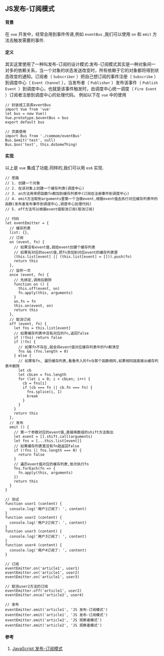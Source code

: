 ## JS发布-订阅模式

#### 背景
在 `vue` 开发中，经常会用到事件传递,例如 `eventBus` ,我们可以使用 `on` 和 `emit` 方法去触发需要的事件.

#### 定义
其实这里使用了一种叫发布-订阅的设计模式:发布-订阅模式其实是一种对象间一对多的依赖关系，当一个对象的状态发送改变时，所有依赖于它的对象都将得到状态改变的通知。订阅者（ `Subscriber` ）把自己想订阅的事件注册（ `Subscribe` ）到调度中心（ `Event Channel` ），当发布者（ `Publisher` ）发布该事件（ `Publish Event `）到调度中心，也就是该事件触发时，由调度中心统一调度（ `Fire Event` ）订阅者注册到调度中心的处理代码。
例如以下在 `vue` 中的使用
```JS
// 封装成工具库eventBus
import Vue from 'vue'
let bus = new Vue()
Vue.prototype.$eventBus = bus
export default bus

// 页面使用
import Bus from './commom/eventBus'
Bus.$emit('test', null)
Bus.$on('test', this.doSomeThing)
```

#### 实现
以上是 `vue` 集成了功能.同样的,我们可以用 `es6` 实现.

```JS
// 思路
// 1. 创建一个对象
// 2. 在该对象上创建一个缓存列表(调度中心)
// 3. on方法用来把函数fn都加到缓存列表中(订阅在注册事件到调度中心)
// 4. emit方法取到arguments里第一个当做event,根据event值去执行对应缓存列表中的函数(发布者发布事件到调度中心,调度中心处理代码)
// 5. off方法可以根据event值取消订阅(取消订阅)
```

```JS
// 代码
let eventEmitter = {
  // 缓存列表
  list: {},
  // 订阅
  on (event, fn) {
    // 如果没有event值,就给event创建个缓存列表
    // 如果有对应的event值,把fn添加到对应event的缓存列表里
    (this.list[event] || (this.list[event] = [])).push(fn)
    return this
  },
  // 监听一次
  once (event, fn) {
    // 先绑定,调用后删除
    function on () {
      this.off(event, on)
      fn.apply(this, arguments)
    }
    on.fn = fn
    this.on(event, on)
    return this
  },
  // 取消订阅
  off (event, fn) {
    let fns = this.list[event]
    // 如果缓存列表中没有对应的fn,返回false
    if (!fns) return false
    if (!fn) {
      // 如果fn不存在,就会将event值对应缓存列表中的fn都清空
      fns && (fns.length = 0)
    } else {
      // 如果有fn, 遍历缓存列表,看看传入的fn与那个函数相同,如果相同就直接从缓存列表中删除
      let cb
      let cbLen = fns.length
      for (let i = 0; i < cbLen; i++) {
        cb = fns[i]
        if (cb === fn || cb.fn === fn) {
          fns.splice(i, 1)
          break
        }
      }
    }
    return this
  },
  // 发布
  emit () {
    // 第一个参数对应的event值,直接用数组的shift方法取出
    let event = [].shift.call(arguments)
    let fns = [...this.list[event]]
    // 如果缓存列表里没有fn就返回false
    if (!fns || fns.length === 0) {
      return false
    }
    // 遍历event值对应的缓存列表,依次执行fn
    fns.forEach(fn => {
      fn.apply(this, arguments)
    })
    return this
  }
}

// 测试
function user1 (content) {
  console.log('用户1订阅了: ', content)
}
function user2 (content) {
  console.log('用户2订阅了: ', content)
}
function user3 (content) {
  console.log('用户3订阅了: ', content)
}
function user4 (content) {
  console.log('用户4订阅了: ', content)
}

// 订阅
eventEmitter.on('article1', user1)
eventEmitter.on('article1', user2)
eventEmitter.on('article1', user3)

// 取消user2方法的订阅
eventEmitter.off('article1', user2)
eventEmitter.once('article2', user4)

// 发布
eventEmitter.emit('article1', 'JS 发布-订阅模式')
eventEmitter.emit('article1', 'JS 发布-订阅模式')
eventEmitter.emit('article2', 'JS 观察者模式')
eventEmitter.emit('article2', 'JS 观察者模式')
```

#### 参考
1. [JavaScript 发布-订阅模式](https://segmentfault.com/a/1190000019260857 'JavaScript 发布-订阅模式')
